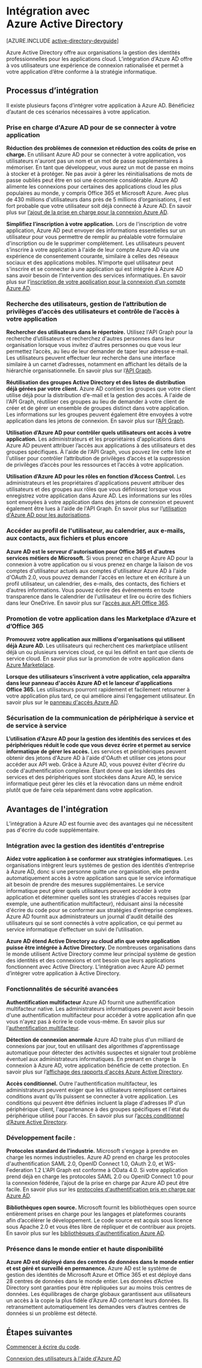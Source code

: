 <properties
   pageTitle="Intégration à Azure Active Directory | Microsoft Azure"
   description="Un guide sur les avantages et les ressources de l'intégration avec Azure Active Directory."
   services="active-directory"
   documentationCenter="dev-center-name"
   authors="msmbaldwin"
   manager="mbaldwin"
   editor=""/>

<tags
   ms.service="active-directory"
   ms.devlang="na"
   ms.topic="article"
   ms.tgt_pltfrm="na"
   ms.workload="identity"
   ms.date="09/24/2015"
   ms.author="mbaldwin"/>

# Intégration avec Azure Active Directory

[AZURE.INCLUDE [active-directory-devguide](../../includes/active-directory-devguide.md)]

Azure Active Directory offre aux organisations la gestion des identités professionnelles pour les applications cloud. L’intégration d'Azure AD offre à vos utilisateurs une expérience de connexion rationalisée et permet à votre application d’être conforme à la stratégie informatique.

## Processus d’intégration

Il existe plusieurs façons d’intégrer votre application à Azure AD. Bénéficiez d’autant de ces scénarios nécessaires à votre application.

### Prise en charge d'Azure AD pour de se connecter à votre application

**Réduction des problèmes de connexion et réduction des coûts de prise en charge.** En utilisant Azure AD pour se connecter à votre application, vos utilisateurs n'auront pas un nom et un mot de passe supplémentaires à mémoriser. En tant que développeur, vous aurez un mot de passe en moins à stocker et à protéger. Ne pas avoir à gérer les réinitialisations de mots de passe oubliés peut être en soi une économie considérable. Azure AD alimente les connexions pour certaines des applications cloud les plus populaires au monde, y compris Office 365 et Microsoft Azure. Avec plus de 430 millions d'utilisateurs dans près de 5 millions d’organisations, il est fort probable que votre utilisateur soit déjà connecté à Azure AD. En savoir plus sur [l’ajout de la prise en charge pour la connexion Azure AD](active-directory-authentication-scenarios.md).

**Simplifiez l’inscription à votre application.** Lors de l'inscription de votre application, Azure AD peut envoyer des informations essentielles sur un utilisateur pour vous permettre de remplir au préalable votre formulaire d'inscription ou de le supprimer complètement. Les utilisateurs peuvent s’inscrire à votre application à l'aide de leur compte Azure AD via une expérience de consentement courante, similaire à celles des réseaux sociaux et des applications mobiles. N'importe quel utilisateur peut s'inscrire et se connecter à une application qui est intégrée à Azure AD sans avoir besoin de l’intervention des services informatiques. En savoir plus sur l’[inscription de votre application pour la connexion d’un compte Azure AD](../mobile-services-how-to-register-active-directory-authentication.md).

### Recherche des utilisateurs, gestion de l’attribution de privilèges d’accès des utilisateurs et contrôle de l’accès à votre application

**Rechercher des utilisateurs dans le répertoire.** Utilisez l'API Graph pour la recherche d’utilisateurs et recherchez d'autres personnes dans leur organisation lorsque vous invitez d'autres personnes ou que vous leur permettez l’accès, au lieu de leur demander de taper leur adresse e-mail. Les utilisateurs peuvent effectuer leur recherche dans une interface similaire à un carnet d’adresses, notamment en affichant les détails de la hiérarchie organisationnelle. En savoir plus sur l’[API Graph](active-directory-graph-api.md).

**Réutilisation des groupes Active Directory et des listes de distribution déjà gérées par votre client.** Azure AD contient les groupes que votre client utilise déjà pour la distribution d’e-mail et la gestion des accès. À l'aide de l'API Graph, réutiliser ces groupes au lieu de demander à votre client de créer et de gérer un ensemble de groupes distinct dans votre application. Les informations sur les groupes peuvent également être envoyées à votre application dans les jetons de connexion. En savoir plus sur l’[API Graph](active-directory-graph-api.md).

**Utilisation d’Azure AD pour contrôler quels utilisateurs ont accès à votre application.** Les administrateurs et les propriétaires d'applications dans Azure AD peuvent attribuer l’accès aux applications à des utilisateurs et des groupes spécifiques. À l'aide de l'API Graph, vous pouvez lire cette liste et l'utiliser pour contrôler l’attribution de privilèges d’accès et la suppression de privilèges d’accès pour les ressources et l’accès à votre application.

**Utilisation d’Azure AD pour les rôles en fonction d’Access Control.** Les administrateurs et les propriétaires d'applications peuvent attribuer des utilisateurs et des groupes aux rôles que vous définissez lorsque vous enregistrez votre application dans Azure AD. Les informations sur les rôles sont envoyées à votre application dans des jetons de connexion et peuvent également être lues à l'aide de l'API Graph. En savoir plus sur l’[utilisation d'Azure AD pour les autorisations](http://blogs.technet.com/b/ad/archive/2014/12/18/azure-active-directory-now-with-group-claims-and-application-roles.aspx).

### Accéder au profil de l'utilisateur, au calendrier, aux e-mails, aux contacts, aux fichiers et plus encore

**Azure AD est le serveur d'autorisation pour Office 365 et d'autres services métiers de Microsoft.** Si vous prenez en charge Azure AD pour la connexion à votre application ou si vous prenez en charge la liaison de vos comptes d'utilisateur actuels aux comptes d'utilisateur Azure AD à l'aide d'OAuth 2.0, vous pouvez demander l'accès en lecture et en écriture à un profil utilisateur, un calendrier, des e-mails, des contacts, des fichiers et d’autres informations. Vous pouvez écrire des événements en toute transparence dans le calendrier de l'utilisateur et lire ou écrire des fichiers dans leur OneDrive. En savoir plus sur l’[accès aux API Office 365](https://msdn.microsoft.com/office/office365/howto/platform-development-overview).

### Promotion de votre application dans les Marketplace d’Azure et d’Office 365

**Promouvez votre application aux millions d'organisations qui utilisent déjà Azure AD.** Les utilisateurs qui recherchent ces marketplace utilisent déjà un ou plusieurs services cloud, ce qui les définit en tant que clients de service cloud. En savoir plus sur la promotion de votre application dans [Azure Marketplace](http://azure.microsoft.com/marketplace/partner-program/).

**Lorsque des utilisateurs s’inscrivent à votre application, cela apparaîtra dans leur panneau d'accès Azure AD et le lanceur d'applications Office 365.** Les utilisateurs pourront rapidement et facilement retourner à votre application plus tard, ce qui améliore ainsi l’engagement utilisateur. En savoir plus sur le [panneau d'accès Azure AD](active-directory-saas-access-panel-introduction.md).

### Sécurisation de la communication de périphérique à service et de service à service

**L’utilisation d'Azure AD pour la gestion des identités des services et des périphériques réduit le code que vous devez écrire et permet au service informatique de gérer les accès.** Les services et périphériques peuvent obtenir des jetons d'Azure AD à l'aide d'OAuth et utiliser ces jetons pour accéder aux API web. Grâce à Azure AD, vous pouvez éviter d'écrire du code d'authentification complexe. Étant donné que les identités des services et des périphériques sont stockées dans Azure AD, le service informatique peut gérer les clés et la révocation dans un même endroit plutôt que de faire cela séparément dans votre application.

## Avantages de l'intégration

L’intégration à Azure AD est fournie avec des avantages qui ne nécessitent pas d'écrire du code supplémentaire.

### Intégration avec la gestion des identités d'entreprise

**Aidez votre application à se conformer aux stratégies informatiques.** Les organisations intègrent leurs systèmes de gestion des identités d’entreprise à Azure AD, donc si une personne quitte une organisation, elle perdra automatiquement accès à votre application sans que le service informatique ait besoin de prendre des mesures supplémentaires. Le service informatique peut gérer quels utilisateurs peuvent accéder à votre application et déterminer quelles sont les stratégies d'accès requises (par exemple, une authentification multifacteur), réduisant ainsi la nécessité d'écrire du code pour se conformer aux stratégies d'entreprise complexes. Azure AD fournit aux administrateurs un journal d'audit détaillé des utilisateurs qui se sont connectés à votre application, ce qui permet au service informatique d’effectuer un suivi de l’utilisation.

**Azure AD étend Active Directory au cloud afin que votre application puisse être intégrée à Active Directory.** De nombreuses organisations dans le monde utilisent Active Directory comme leur principal système de gestion des identités et des connexions et ont besoin que leurs applications fonctionnent avec Active Directory. L’intégration avec Azure AD permet d’intégrer votre application à Active Directory.

### Fonctionnalités de sécurité avancées

**Authentification multifacteur** Azure AD fournit une authentification multifacteur native. Les administrateurs informatiques peuvent avoir besoin d'une authentification multifacteur pour accéder à votre application afin que vous n'ayez pas à écrire le code vous-même. En savoir plus sur l’[authentification multifacteur](http://azure.microsoft.com/documentation/services/multi-factor-authentication/).

**Détection de connexion anormale** Azure AD traite plus d'un milliard de connexions par jour, tout en utilisant des algorithmes d'apprentissage automatique pour détecter des activités suspectes et signaler tout problème éventuel aux administrateurs informatiques. En prenant en charge la connexion à Azure AD, votre application bénéficie de cette protection. En savoir plus sur l’[affichage des rapports d'accès Azure Active Directory](active-directory-view-access-usage-reports.md).

**Accès conditionnel.** Outre l'authentification multifacteur, les administrateurs peuvent exiger que les utilisateurs remplissent certaines conditions avant qu’ils puissent se connecter à votre application. Les conditions qui peuvent être définies incluent la plage d'adresses IP d’un périphérique client, l'appartenance à des groupes spécifiques et l'état du périphérique utilisé pour l'accès. En savoir plus sur l’[accès conditionnel d’Azure Active Directory](active-directory-conditional-access.md).

### Développement facile :

**Protocoles standard de l’industrie.** Microsoft s'engage à prendre en charge les normes industrielles. Azure AD prend en charge les protocoles d'authentification SAML 2.0, OpenID Connect 1.0, OAuth 2.0, et WS-Federation 1.2 L'API Graph est conforme à OData 4.0. Si votre application prend déjà en charge les protocoles SAML 2.0 ou OpenID Connect 1.0 pour la connexion fédérée, l’ajout de la prise en charge par Azure AD peut être facile. En savoir plus sur les [protocoles d'authentification pris en charge par Azure AD](active-directory-authentication-protocols.md).

**Bibliothèques open source.** Microsoft fournit les bibliothèques open source entièrement prises en charge pour les langages et plateformes courants afin d’accélérer le développement. Le code source est acquis sous licence sous Apache 2.0 et vous êtes libre de répliquer et de contribuer aux projets. En savoir plus sur les [bibliothèques d'authentification Azure AD](active-directory-authentication-libraries.md).

### Présence dans le monde entier et haute disponibilité

**Azure AD est déployé dans des centres de données dans le monde entier et est géré et surveillé en permanence.** Azure AD est le système de gestion des identités de Microsoft Azure et Office 365 et est déployé dans 28 centres de données dans le monde entier. Les données d’Active Directory sont garanties pour être répliquées sur au moins trois centres de données. Les équilibrages de charge globaux garantissent aux utilisateurs un accès à la copie la plus fidèle d'Azure AD contenant leurs données. Ils retransmettent automatiquement les demandes vers d’autres centres de données si un problème est détecté.

## Étapes suivantes

[Commencer à écrire du code](active-directory-developers-guide.md#getting-started).

[Connexion des utilisateurs à l'aide d'Azure AD](active-directory-authentication-scenarios.md)

<!---HONumber=Oct15_HO1-->